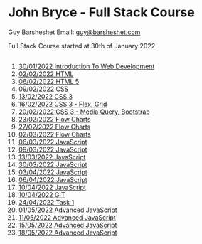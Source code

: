 # John Bryce - Full Stack Course

Guy Barsheshet Email: guy@barsheshet.com

Full Stack Course started at 30th of January 2022

##

1. [30/01/2022 Introduction To Web Development](https://github.com/barsheshet/jbc-2022-01-30-fullstack/tree/main/2022-01-30%20Introduction%20To%20Web%20Development)
2. [02/02/2022 HTML](https://github.com/barsheshet/jbc-2022-01-30-fullstack/tree/main/2022-02-02%20HTML)
3. [06/02/2022 HTML 5](https://github.com/barsheshet/jbc-2022-01-30-fullstack/tree/main/2022-02-06%20HTML%205)
4. [09/02/2022 CSS](https://github.com/barsheshet/jbc-2022-01-30-fullstack/tree/main/2022-02-09%20CSS)
5. [13/02/2022 CSS 3](https://github.com/barsheshet/jbc-2022-01-30-fullstack/tree/main/2022-02-13%20CSS%203)
6. [16/02/2022 CSS 3 - Flex, Grid](https://github.com/barsheshet/jbc-2022-01-30-fullstack/tree/main/2022-02-16%20CSS%203%20-%20Flex%2C%20Grid)
7. [20/02/2022 CSS 3 - Media Query, Bootstrap](https://github.com/barsheshet/jbc-2022-01-30-fullstack/tree/main/2022-02-20%20Media%20Query%2C%20Bootstrap)
8. [23/02/2022 Flow Charts](https://github.com/barsheshet/jbc-2022-01-30-fullstack/tree/main/2022-02-23%20Flow%20Charts)
9. [27/02/2022 Flow Charts](https://github.com/barsheshet/jbc-2022-01-30-fullstack/tree/main/2022-02-27%20Flow%20Charts)
10. [02/03/2022 Flow Charts](https://github.com/barsheshet/jbc-2022-01-30-fullstack/tree/main/2022-03-02%20Flow%20Charts)
11. [06/03/2022 JavaScript](https://github.com/barsheshet/jbc-2022-01-30-fullstack/tree/main/2022-03-06%20JavaScript)
12. [09/03/2022 JavaScript](https://github.com/barsheshet/jbc-2022-01-30-fullstack/tree/main/2022-03-09%20JavaScript)
13. [13/03/2022 JavaScript](https://github.com/barsheshet/jbc-2022-01-30-fullstack/tree/main/2022-03-13%20JavaScript)
14. [30/03/2022 JavaScript](https://github.com/barsheshet/jbc-2022-01-30-fullstack/tree/main/2022-03-30%20JavaScript)
15. [03/04/2022 JavaScript](https://github.com/barsheshet/jbc-2022-01-30-fullstack/tree/main/2022-04-03%20JavaScript)
16. [06/04/2022 JavaScript](https://github.com/barsheshet/jbc-2022-01-30-fullstack/tree/main/2022-04-06%20JavaScript)
17. [10/04/2022 JavaScript](https://github.com/barsheshet/jbc-2022-01-30-fullstack/tree/main/2022-04-10%20JavaScript)
18. [10/04/2022 GIT](https://github.com/barsheshet/jbc-2022-01-30-fullstack/tree/main/2022-04-13%20GIT)
19. [24/04/2022 Task 1](https://github.com/barsheshet/jbc-2022-01-30-fullstack/tree/main/2022-04-24%20Task%201)
20. [01/05/2022 Advanced JavaScript](https://github.com/barsheshet/jbc-2022-01-30-fullstack/tree/main/2022-05-01%20Advanced%20JavaScript)
21. [11/05/2022 Advanced JavaScript](https://github.com/barsheshet/jbc-2022-01-30-fullstack/tree/main/2022-05-11%20Advanced%20JavaScript)
22. [15/05/2022 Advanced JavaScript](https://github.com/barsheshet/jbc-2022-01-30-fullstack/tree/main/2022-05-15%20Advanced%20JavaScript)
23. [18/05/2022 Advanced JavaScript](https://github.com/barsheshet/jbc-2022-01-30-fullstack/tree/main/2022-05-18%20Advanced%20JavaScript)
